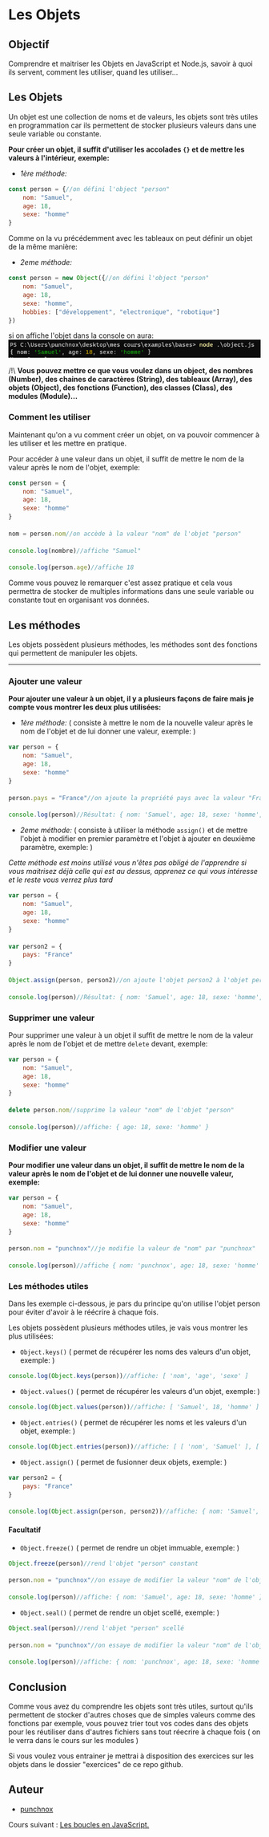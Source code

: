 # Les Objets

## Objectif
Comprendre et maitriser les Objets en JavaScript et Node.js, savoir à quoi ils servent, comment les utiliser, quand les utiliser...

## Les Objets
Un objet est une collection de noms et de valeurs, les objets sont très utiles en programmation car ils permettent de stocker plusieurs valeurs dans une seule variable ou constante.

**Pour créer un objet, il suffit d'utiliser les accolades `{}` et de mettre les valeurs à l'intérieur, exemple:**

- *1ère méthode:*
```js
const person = {//on défini l'object "person"
    nom: "Samuel",
    age: 18,
    sexe: "homme"
}
```

Comme on la vu précédemment avec les tableaux on peut définir un objet de la même manière:

- *2eme méthode:*
```js
const person = new Object({//on défini l'object "person"
    nom: "Samuel",
    age: 18,
    sexe: "homme",
    hobbies: ["développement", "electronique", "robotique"]
})
```


si on affiche l'objet dans la console on aura:
![Object](../../screens/object.png)

/!\ **Vous pouvez mettre ce que vous voulez dans un object, des nombres (Number), des chaines de caractères (String), des tableaux (Array), des objets (Object), des fonctions (Function), des classes (Class), des modules (Module)...**

### Comment les utiliser
Maintenant qu'on a vu comment créer un objet, on va pouvoir commencer à les utiliser et les mettre en pratique.

Pour accéder à une valeur dans un objet, il suffit de mettre le nom de la valeur après le nom de l'objet, exemple:

```js
const person = {
    nom: "Samuel",
    age: 18,
    sexe: "homme"
}

nom = person.nom//on accède à la valeur "nom" de l'objet "person"

console.log(nombre)//affiche "Samuel"

console.log(person.age)//affiche 18
```

Comme vous pouvez le remarquer c'est assez pratique et cela vous permettra de stocker de multiples informations dans une seule variable ou constante tout en organisant vos données.


## Les méthodes
Les objets possèdent plusieurs méthodes, les méthodes sont des fonctions qui permettent de manipuler les objets.

---

### Ajouter une valeur
**Pour ajouter une valeur à un objet, il y a plusieurs façons de faire mais je compte vous montrer les deux plus utilisées:**

- *1ère méthode:* ( consiste à mettre le nom de la nouvelle valeur après le nom de l'objet et de lui donner une valeur, exemple: )

```js
var person = {
    nom: "Samuel",
    age: 18,
    sexe: "homme"
}

person.pays = "France"//on ajoute la propriété pays avec la valeur "France" à l'objet person

console.log(person)//Résultat: { nom: 'Samuel', age: 18, sexe: 'homme', pays: 'France' }
```


- *2eme méthode:* ( consiste à utiliser la méthode `assign()` et de mettre l'objet à modifier en premier paramètre et l'objet à ajouter en deuxième paramètre, exemple: )

*Cette méthode est moins utilisé vous n'êtes pas obligé de l'apprendre si vous maitrisez déjà celle qui est au dessus, apprenez ce qui vous intéresse et le reste vous verrez plus tard*

```js
var person = {
    nom: "Samuel",
    age: 18,
    sexe: "homme"
}

var person2 = {
    pays: "France"
}

Object.assign(person, person2)//on ajoute l'objet person2 à l'objet person

console.log(person)//Résultat: { nom: 'Samuel', age: 18, sexe: 'homme', pays: 'France' }
```

### Supprimer une valeur
Pour supprimer une valeur à un objet il suffit de mettre le nom de la valeur après le nom de l'objet et de mettre `delete` devant, exemple:

```js
var person = {
    nom: "Samuel",
    age: 18,
    sexe: "homme"
}

delete person.nom//supprime la valeur "nom" de l'objet "person"

console.log(person)//affiche: { age: 18, sexe: 'homme' }
```

### Modifier une valeur
**Pour modifier une valeur dans un objet, il suffit de mettre le nom de la valeur après le nom de l'objet et de lui donner une nouvelle valeur, exemple:**

```js
var person = {
    nom: "Samuel",
    age: 18,
    sexe: "homme"
}

person.nom = "punchnox"//je modifie la valeur de "nom" par "punchnox"

console.log(person)//affiche { nom: 'punchnox', age: 18, sexe: 'homme' }
```

### Les méthodes utiles
Dans les exemple ci-dessous, je pars du principe qu'on utilise l'objet person pour éviter d'avoir à le réécrire à chaque fois.

Les objets possèdent plusieurs méthodes utiles, je vais vous montrer les plus utilisées:

- `Object.keys()` ( permet de récupérer les noms des valeurs d'un objet, exemple: )

```js
console.log(Object.keys(person))//affiche: [ 'nom', 'age', 'sexe' ]
```

- `Object.values()` ( permet de récupérer les valeurs d'un objet, exemple: )

```js
console.log(Object.values(person))//affiche: [ 'Samuel', 18, 'homme' ]
```

- `Object.entries()` ( permet de récupérer les noms et les valeurs d'un objet, exemple: )

```js
console.log(Object.entries(person))//affiche: [ [ 'nom', 'Samuel' ], [ 'age', 18 ], [ 'sexe', 'homme' ] ]
```

- `Object.assign()` ( permet de fusionner deux objets, exemple: )

```js
var person2 = {
    pays: "France"
}

console.log(Object.assign(person, person2))//affiche: { nom: 'Samuel', age: 18, sexe: 'homme', pays: 'France' }
```

#### Facultatif

- `Object.freeze()` ( permet de rendre un objet immuable, exemple: )

```js
Object.freeze(person)//rend l'objet "person" constant

person.nom = "punchnox"//on essaye de modifier la valeur "nom" de l'objet "person"

console.log(person)//affiche: { nom: 'Samuel', age: 18, sexe: 'homme' }
```

- `Object.seal()` ( permet de rendre un objet scellé, exemple: )

```js
Object.seal(person)//rend l'objet "person" scellé

person.nom = "punchnox"//on essaye de modifier la valeur "nom" de l'objet "person"

console.log(person)//affiche: { nom: 'punchnox', age: 18, sexe: 'homme' }
```


## Conclusion
Comme vous avez du comprendre les objets sont très utiles, surtout qu'ils permettent de stocker d'autres choses que de simples valeurs comme des fonctions par exemple, vous pouvez trier tout vos codes dans des objets pour les réutiliser dans d'autres fichiers sans tout réecrire à chaque fois ( on le verra dans le cours sur les modules )

Si vous voulez vous entrainer je mettrai à disposition des exercices sur les objets dans le dossier "exercices" de ce repo github.

## Auteur
- [punchnox](https://github.com/notpunchnox)


Cours suivant : [Les boucles en JavaScript.](../bases/boucles.md)
